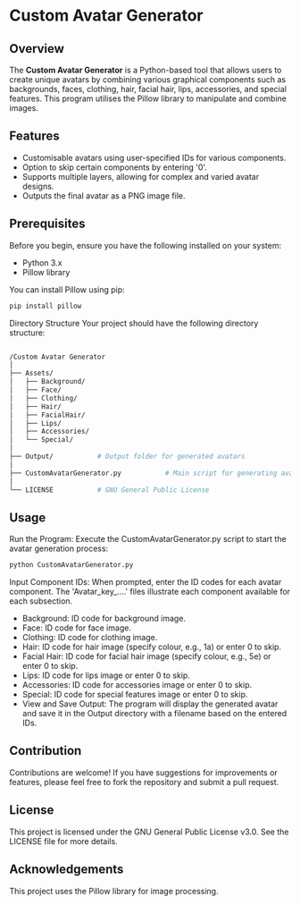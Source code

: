 # Custom Avatar Generator

## Overview
The **Custom Avatar Generator** is a Python-based tool that allows users to create unique avatars by combining various graphical components such as backgrounds, faces, clothing, hair, facial hair, lips, accessories, and special features. This program utilises the Pillow library to manipulate and combine images.

## Features
- Customisable avatars using user-specified IDs for various components.
- Option to skip certain components by entering '0'.
- Supports multiple layers, allowing for complex and varied avatar designs.
- Outputs the final avatar as a PNG image file.

## Prerequisites
Before you begin, ensure you have the following installed on your system:
- Python 3.x
- Pillow library

You can install Pillow using pip:

```bash
pip install pillow
```

Directory Structure
Your project should have the following directory structure:

```bash

/Custom Avatar Generator
│
├── Assets/
│   ├── Background/
│   ├── Face/
│   ├── Clothing/
│   ├── Hair/
│   ├── FacialHair/
│   ├── Lips/
│   ├── Accessories/
│   └── Special/
│
├── Output/           # Output folder for generated avatars
│
├── CustomAvatarGenerator.py           # Main script for generating avatars
│
└── LICENSE           # GNU General Public License

```

## Usage
Run the Program: Execute the CustomAvatarGenerator.py script to start the avatar generation process:
```bash
python CustomAvatarGenerator.py
```
Input Component IDs: When prompted, enter the ID codes for each avatar component. The 'Avatar_key_....' files illustrate each component available for each subsection. 

- Background: ID code for background image.
- Face: ID code for face image.
- Clothing: ID code for clothing image.
- Hair: ID code for hair image (specify colour, e.g., 1a) or enter 0 to skip.
- Facial Hair: ID code for facial hair image (specify colour, e.g., 5e) or enter 0 to skip.
- Lips: ID code for lips image or enter 0 to skip.
- Accessories: ID code for accessories image or enter 0 to skip.
- Special: ID code for special features image or enter 0 to skip.
- View and Save Output: The program will display the generated avatar and save it in the Output directory with a filename based on the entered IDs.

## Contribution
Contributions are welcome! If you have suggestions for improvements or features, please feel free to fork the repository and submit a pull request.

## License
This project is licensed under the GNU General Public License v3.0. See the LICENSE file for more details.

## Acknowledgements
This project uses the Pillow library for image processing.

